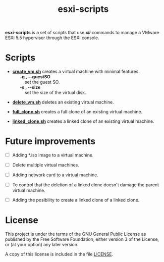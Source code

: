 <h1 align="center"> esxi-scripts </h1> <br>


**esxi-scripts** is a set of scripts that use ***cli*** commands to manage a VMware ESXi 5.5 hypervisor through the ESXi console.

# Scripts

- **[create_vm.sh](https://github.com/eduardogr/esxi-scripts/blob/master/ESXi-tools/create_vm.sh)** creates a virtual machine with minimal features.  
&nbsp;&nbsp;&nbsp;&nbsp;&nbsp;&nbsp;**-g , --guestSO**   
&nbsp;&nbsp;&nbsp;&nbsp;&nbsp;&nbsp;&nbsp;&nbsp;&nbsp;&nbsp;set the guest SO.    
&nbsp;&nbsp;&nbsp;&nbsp;&nbsp;&nbsp;**-s , --size**  
&nbsp;&nbsp;&nbsp;&nbsp;&nbsp;&nbsp;&nbsp;&nbsp;&nbsp;&nbsp;set the size of the virtual disk.
     
- **[delete_vm.sh](https://github.com/eduardogr/esxi-scripts/blob/master/ESXi-tools/delete_vm.sh)** deletes an existing virtual machine.

- **[full_clone.sh](https://github.com/eduardogr/esxi-scripts/blob/master/ESXi-tools/full_clone.sh)** creates a full clone of an existing virtual machine.
 
- **[linked_clone.sh](https://github.com/eduardogr/esxi-scripts/blob/master/ESXi-tools/linked_clone.sh)**  creates a linked clone of an existing virtual machine.

# Future improvements

- [ ] Adding *.iso image to a virtual machine.
- [ ] Delete multiple virtual machines.
- [ ] Adding network card to a virtual machine.
- [ ] To control that the deletion of a linked clone doesn't damage the parent virtual machine.
- [ ] Adding the posibility to create a linked clone of a linked clone.


# License

This project is under the terms of the GNU General Public License as published by the Free Software Foundation, either version 3 of the License, or (at your option) any later version.  

A copy of this license is included in the file [LICENSE](https://github.com/eeuardogr/esxi-scripts/blob/master/LICENSE).
